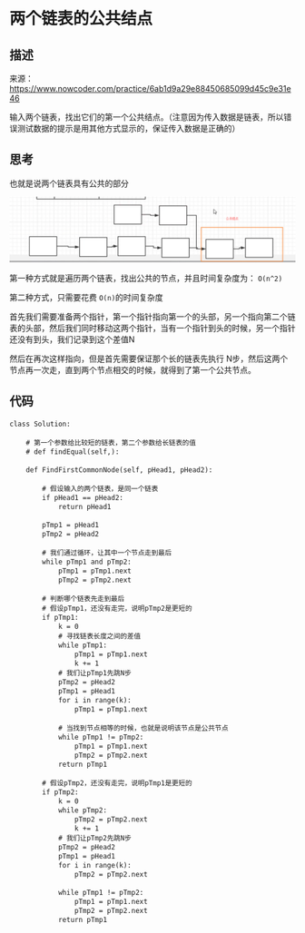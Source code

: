 # 两个链表的公共结点

## 描述

来源：https://www.nowcoder.com/practice/6ab1d9a29e88450685099d45c9e31e46

输入两个链表，找出它们的第一个公共结点。（注意因为传入数据是链表，所以错误测试数据的提示是用其他方式显示的，保证传入数据是正确的）

## 思考

也就是说两个链表具有公共的部分


![image-20200426084449089](images/image-20200426084449089.png)

第一种方式就是遍历两个链表，找出公共的节点，并且时间复杂度为： `O(n^2)`

第二种方式，只需要花费 `O(n)`的时间复杂度

首先我们需要准备两个指针，第一个指针指向第一个的头部，另一个指向第二个链表的头部，然后我们同时移动这两个指针，当有一个指针到头的时候，另一个指针还没有到头，我们记录到这个差值N

然后在再次这样指向，但是首先需要保证那个长的链表先执行 N步，然后这两个节点再一次走，直到两个节点相交的时候，就得到了第一个公共节点。

## 代码

```
class Solution:

    # 第一个参数给比较短的链表，第二个参数给长链表的值
    # def findEqual(self,):

    def FindFirstCommonNode(self, pHead1, pHead2):
        
        # 假设输入的两个链表，是同一个链表
        if pHead1 == pHead2:
            return pHead1
        
        pTmp1 = pHead1
        pTmp2 = pHead2

        # 我们通过循环，让其中一个节点走到最后
        while pTmp1 and pTmp2:
            pTmp1 = pTmp1.next
            pTmp2 = pTmp2.next

        # 判断哪个链表先走到最后
        # 假设pTmp1，还没有走完，说明pTmp2是更短的
        if pTmp1:
            k = 0
            # 寻找链表长度之间的差值
            while pTmp1:
                pTmp1 = pTmp1.next
                k += 1
            # 我们让pTmp1先跳N步
            pTmp2 = pHead2
            pTmp1 = pHead1
            for i in range(k):
                pTmp1 = pTmp1.next

            # 当找到节点相等的时候，也就是说明该节点是公共节点
            while pTmp1 != pTmp2:
                pTmp1 = pTmp1.next
                pTmp2 = pTmp2.next
            return pTmp1

        # 假设pTmp2，还没有走完，说明pTmp1是更短的
        if pTmp2:
            k = 0
            while pTmp2:
                pTmp2 = pTmp2.next
                k += 1
            # 我们让pTmp2先跳N步
            pTmp2 = pHead2
            pTmp1 = pHead1
            for i in range(k):
                pTmp2 = pTmp2.next

            while pTmp1 != pTmp2:
                pTmp1 = pTmp1.next
                pTmp2 = pTmp2.next
            return pTmp1
```

